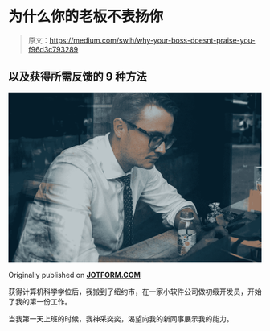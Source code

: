 # 为什么你的老板不表扬你

> 原文：<https://medium.com/swlh/why-your-boss-doesnt-praise-you-f96d3c793289>

## 以及获得所需反馈的 9 种方法

![](img/0ffc7a29b47ee0a4d91b99d42ee6dfa5.png)

Originally published on [**JOTFORM.COM**](http://jotform.com)

获得计算机科学学位后，我搬到了纽约市，在一家小软件公司做初级开发员，开始了我的第一份工作。

当我第一天上班的时候，我神采奕奕，渴望向我的新同事展示我的能力。